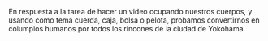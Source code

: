 
En respuesta a la tarea de hacer un video ocupando nuestros cuerpos, y usando como tema cuerda, caja, bolsa o pelota, probamos convertirnos en columpios humanos por todos los rincones de la ciudad de Yokohama.
